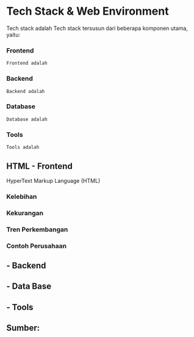 # Tech Stack & Web Environment
Tech stack adalah
Tech stack tersusun dari beberapa komponen utama, yaitu:
### Frontend
    Frontend adalah
### Backend
    Backend adalah
### Database
    Database adalah
### Tools
    Tools adalah

## HTML - Frontend
<p>HyperText Markup Language (HTML)</p>

### Kelebihan

### Kekurangan

### Tren Perkembangan

### Contoh Perusahaan


## - Backend
## - Data Base
## - Tools

## Sumber: 
